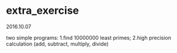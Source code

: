 # extra_exercise

2016.10.07

two simple programs:
1.find 10000000 least primes;
2.high precision calculation (add, subtract, multiply, divide)
